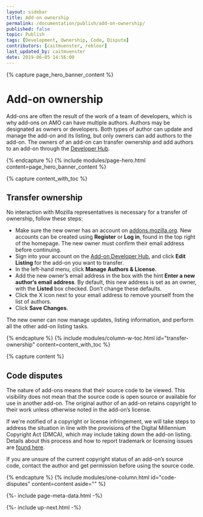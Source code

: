 ```yaml
---
layout: sidebar
title: Add-on ownership
permalink: /documentation/publish/add-on-ownership/
published: false
topic: Publish
tags: [Development, Ownership, Code, Dispute]
contributors: [caitmuenster, rebloor]
last_updated_by: caitmuenster
date: 2019-06-05 14:56:00
---
```


<!-- Page Hero Banner -->

{% capture page_hero_banner_content %}

# Add-on ownership

Add-ons are often the result of the work of a team of developers, which is why add-ons on AMO can have multiple authors. Authors may be designated as owners or developers. Both types of author can update and manage the add-on and its listing, but only owners can add authors to the add-on. The owners of an add-on can transfer ownership and add authors to an add-on through the [Developer Hub](https://addons.mozilla.org/developers/).

{% endcapture %}
{% include modules/page-hero.html
    content=page_hero_banner_content
%}

<!-- Content with Table of Contents Module -->

{% capture content_with_toc %}

## Transfer ownership

No interaction with Mozilla representatives is necessary for a transfer of ownership, follow these steps:

- Make sure the new owner has an account on [addons.mozilla.org](https://addons.mozilla.org). New accounts can be created using **Register** or **Log in**, found in the top right of the homepage. The new owner must confirm their email address before continuing.
- Sign into your account on the [Add-on Developer Hub](https://addons.mozilla.org/developers/), and click **Edit Listing** for the add-on you want to transfer.
- In the left-hand menu, click **Manage Authors & License**.
- Add the new owner’s email address in the box with the hint **Enter a new author‘s email address**. By default, this new address is set as an owner, with the **Listed** box checked. Don’t change these defaults.
- Click the X icon next to your email address to remove yourself from the list of authors.
- Click **Save Changes**.

The new owner can now manage updates, listing information, and perform all the other add-on listing tasks.

{% endcapture %}
{% include modules/column-w-toc.html
  id="transfer-ownership"
  content=content_with_toc
%}

<!-- END: Content with Table of Contents -->

<!-- Single Column Body Module -->

{% capture content %}

## Code disputes

The nature of add-ons means that their source code to be viewed. This visibility does not mean that the source code is open source or available for use in another add-on. The original author of an add-on retains copyright to their work unless otherwise noted in the add-on’s license.

If we're notified of a copyright or license infringement, we will take steps to address the situation in line with the provisions of the Digital Millennium Copyright Act (DMCA), which may include taking down the add-on listing. Details about this process and how to report trademark or licensing issues are [found here](https://www.mozilla.org/about/legal/report-abuse/).

If you are unsure of the current copyright status of an add-on’s source code, contact the author and get permission before using the source code.

{% endcapture %}
{% include modules/one-column.html
  id="code-disputes"
  content=content
  aside=""
%}

<!-- END: Single Column Body Module -->

<!-- Meta Data -->

{%- include page-meta-data.html -%}

<!-- END: Meta Data -->

<!-- Up Next -->

{%- include up-next.html -%}

<!-- END: Up Next -->
